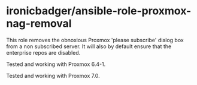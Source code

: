 # ironicbadger/ansible-role-proxmox-nag-removal

This role removes the obnoxious Proxmox 'please subscribe' dialog box from a non subscribed server. It will also by default ensure that the enterprise repos are disabled.

Tested and working with Proxmox 6.4-1.

Tested and working with Proxmox 7.0.
